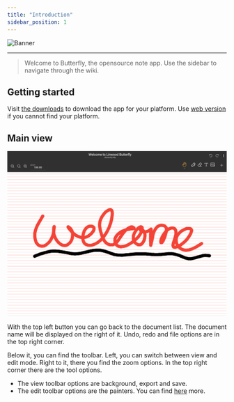 ```yaml
---
title: "Introduction"
sidebar_position: 1
---
```


![Banner](/img/banner.png)

---

> Welcome to Butterfly, the opensource note app.
> Use the sidebar to navigate through the wiki.

## Getting started

Visit [the downloads](/downloads) to download the app for your platform. Use [web version](https://butterfly.linwood.dev) if you cannot find your platform.

## Main view

![Main view](main.png)

With the top left button you can go back to the document list. The document name will be displayed on the right of it. Undo, redo and file options are in the top right corner.

Below it, you can find the toolbar. Left, you can switch between view and edit mode. Right to it, there you find the zoom options. In the top right corner there are the tool options.

- The view toolbar options are background, export and save.
- The edit toolbar options are the painters. You can find [here](background/intro) more.
